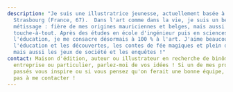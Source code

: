 ```yaml
---
description: "Je suis une illustratrice jeunesse, actuellement basée à
  Strasbourg (France, 67).  Dans l'art comme dans la vie, je suis un beau
  métissage : fière de mes origines mauriciennes et belges, mais aussi
  touche-à-tout. Après des études en école d'ingénieur puis en sciences de
  l'éducation, je me consacre désormais à 100 % à l'art. J'aime beaucoup :
  l'éducation et les découvertes, les contes de fée magiques et plein d'humour,
  mais aussi les jeux de société et les enquêtes !"
contact: Maison d'édition, auteur ou illustrateur en recherche de binôme,
  entreprise ou particulier, parlez-moi de vos idées ! Si un de mes projets
  passés vous inspire ou si vous pensez qu'on ferait une bonne équipe, n'hésitez
  pas à me contacter !
---
```

